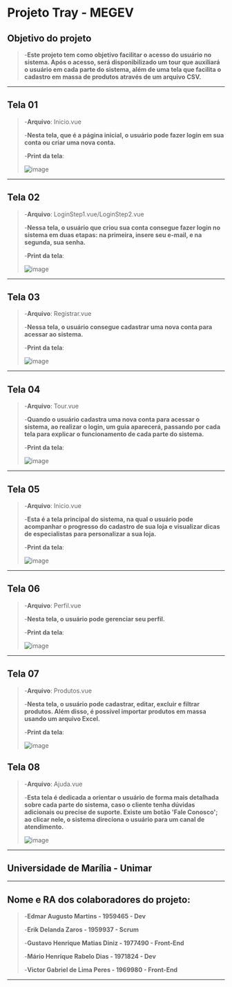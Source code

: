 # Projeto Tray - MEGEV

## Objetivo do projeto

>-**Este projeto tem como objetivo facilitar o acesso do usuário no sistema. Após o acesso, será disponibilizado um tour que auxiliará o usuário em cada parte do sistema, além de uma tela que facilita o cadastro em massa de produtos através de um arquivo CSV.**

---

## Tela 01

>-**Arquivo**: Inicio.vue
> 
>-**Nesta tela, que é a página inicial, o usuário pode fazer login em sua conta ou criar uma nova conta.**
>
>-**Print da tela**:
>
>![image](https://github.com/user-attachments/assets/0cf87a65-b82f-4447-ab50-852dab0763c2)

---

## Tela 02

>-**Arquivo**: LoginStep1.vue/LoginStep2.vue
> 
>-**Nessa tela, o usuário que criou sua conta consegue fazer login no sistema em duas etapas: na primeira, insere seu e-mail, e na segunda, sua senha.**
> 
>-**Print da tela**:
> 
>![image](https://github.com/user-attachments/assets/5c7c185b-fe11-4200-b705-207ae9e5b2a5)

---

## Tela 03

>-**Arquivo**: Registrar.vue
>
>-**Nessa tela, o usuário consegue cadastrar uma nova conta para acessar ao sistema.**
>
>-**Print da tela**:
>
>![image](https://github.com/user-attachments/assets/2749a8fa-c6e7-44db-881c-1999f6d1c2df)

---

## Tela 04

>-**Arquivo**: Tour.vue
>
>-**Quando o usuário cadastra uma nova conta para acessar o sistema, ao realizar o login, um guia aparecerá, passando por cada tela para explicar o funcionamento de cada parte do sistema.**
>
>-**Print da tela**:
>
>![image](https://github.com/user-attachments/assets/baa8cccb-06ce-4815-8737-132e6ddef75e)

---

## Tela 05

>-**Arquivo**: Inicio.vue
>
>-**Esta é a tela principal do sistema, na qual o usuário pode acompanhar o progresso do cadastro de sua loja e visualizar dicas de especialistas para personalizar a sua loja.**
>
>-**Print da tela**:
>
>![image](https://github.com/user-attachments/assets/24f21069-2202-47e4-b6c7-12cf72adc1cc)

---

## Tela 06

>-**Arquivo**: Perfil.vue
>
>-**Nesta tela, o usuário pode gerenciar seu perfil.**
>
>-**Print da tela**:
>
>![image](https://github.com/user-attachments/assets/82e319b5-083a-497f-9575-bcebf48954aa)

---

## Tela 07

>-**Arquivo**: Produtos.vue
>
>-**Nesta tela, o usuário pode cadastrar, editar, excluir e filtrar produtos. Além disso, é possível importar produtos em massa usando um arquivo Excel.**
>
>-**Print da tela**:
>
>![image](https://github.com/user-attachments/assets/b2717bc7-07f2-4c4a-a28d-efbe42aa1819)

## Tela 08

>-**Arquivo**: Ajuda.vue
>
>-**Esta tela é dedicada a orientar o usuário de forma mais detalhada sobre cada parte do sistema, caso o cliente tenha dúvidas adicionais ou precise de suporte. Existe um botão 'Fale Conosco'; ao clicar nele, o sistema direciona o usuário para um canal de atendimento.**
>
>![image](https://github.com/user-attachments/assets/a9ca5447-c58f-4059-bc8d-19b2653e7960)

---
## Universidade de Marília - Unimar
---
## Nome e RA dos colaboradores do projeto:

>-**Edmar Augusto Martins - 1959465 - Dev**
> 
>-**Erik Delanda Zaros - 1959937 - Scrum**
> 
>-**Gustavo Henrique Matias Diniz - 1977490 - Front-End**
> 
>-**Mário Henrique Rabelo Dias - 1971824 - Dev**
> 
>-**Victor Gabriel de Lima Peres - 1969980 - Front-End**
---
